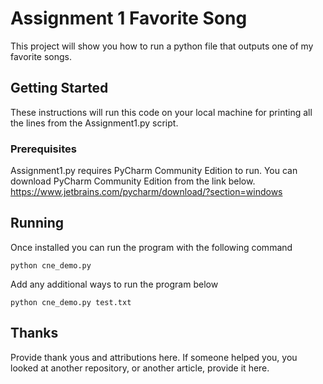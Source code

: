 # Assignment 1 Favorite Song

This project will show you how to run a python file that outputs one of my favorite songs.

## Getting Started

These instructions will run this code on your local machine for printing all the lines from the Assignment1.py script.

### Prerequisites

Assignment1.py requires PyCharm Community Edition to run. You can download PyCharm Community Edition from the link below.
https://www.jetbrains.com/pycharm/download/?section=windows


## Running
Once installed you can run the program with the following command

```
python cne_demo.py
```

Add any additional ways to run the program below

```
python cne_demo.py test.txt
```

## Thanks
Provide thank yous and attributions here. If someone helped you, you looked at another repository, or another article, provide it here.
